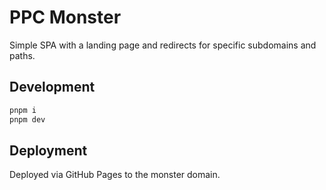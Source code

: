 # PPC Monster

Simple SPA with a landing page and redirects for specific subdomains and paths.

## Development

```bash
pnpm i
pnpm dev
```

## Deployment

Deployed via GitHub Pages to the monster domain.